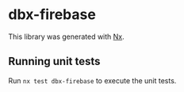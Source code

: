 # dbx-firebase

This library was generated with [Nx](https://nx.dev).

## Running unit tests

Run `nx test dbx-firebase` to execute the unit tests.
